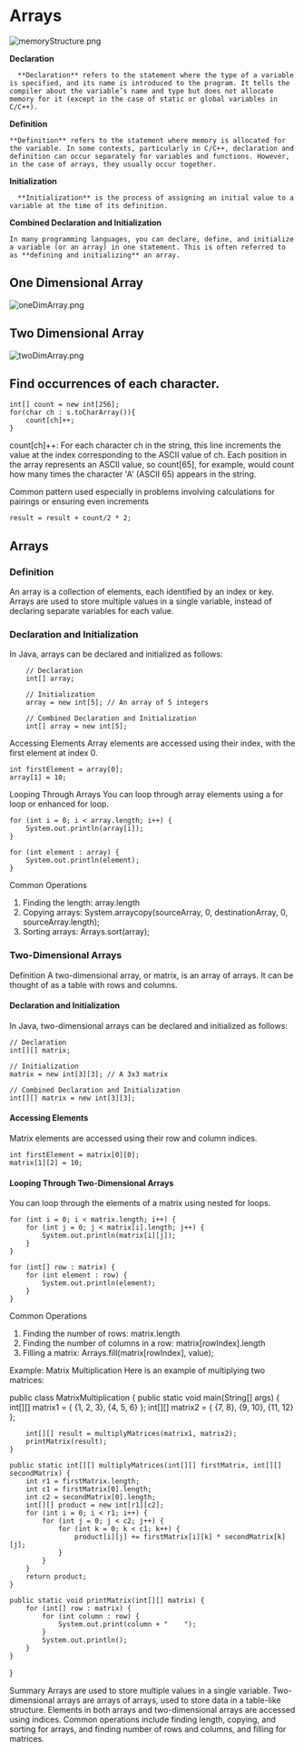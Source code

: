 # Arrays

![memoryStructure.png](../../../../../docImages/img/memoryStructure.png)

**Declaration**

	  **Declaration** refers to the statement where the type of a variable is specified, and its name is introduced to the program. It tells the compiler about the variable’s name and type but does not allocate memory for it (except in the case of static or global variables in C/C++).

  

**Definition**

	**Definition** refers to the statement where memory is allocated for the variable. In some contexts, particularly in C/C++, declaration and definition can occur separately for variables and functions. However, in the case of arrays, they usually occur together.

  

**Initialization**

	  **Initialization** is the process of assigning an initial value to a variable at the time of its definition.

  

**Combined Declaration and Initialization**

	In many programming languages, you can declare, define, and initialize a variable (or an array) in one statement. This is often referred to as **defining and initializing** an array.


## One Dimensional Array
![oneDimArray.png](../../../../../docImages/img/arrays/oneDimArray.png)

## Two Dimensional Array
![twoDimArray.png](../../../../../docImages/img/arrays/twoDimArray.png)

## Find occurrences of each character.
```
int[] count = new int[256];
for(char ch : s.toCharArray()){
    count[ch]++;
}
```

count[ch]++: For each character ch in the string, this line increments the value at the 
index corresponding to the ASCII value of ch. Each position in the array represents an 
ASCII value, so count[65], for example, would count how many times the character 'A' (ASCII 65) 
appears in the string.


Common pattern used especially in problems involving calculations for pairings or ensuring even increments

    result = result + count/2 * 2;

## Arrays

### Definition
An array is a collection of elements, each identified by an index or key. Arrays are used to store multiple values in a single variable, instead of declaring separate variables for each value.

### Declaration and Initialization
In Java, arrays can be declared and initialized as follows:

        // Declaration
        int[] array;
        
        // Initialization
        array = new int[5]; // An array of 5 integers
        
        // Combined Declaration and Initialization
        int[] array = new int[5];



Accessing Elements
Array elements are accessed using their index, with the first element at index 0.

    int firstElement = array[0];
    array[1] = 10;

Looping Through Arrays
You can loop through array elements using a for loop or enhanced for loop.

    for (int i = 0; i < array.length; i++) {
        System.out.println(array[i]);
    }

    for (int element : array) {
        System.out.println(element);
    }

Common Operations
1. Finding the length: array.length
2. Copying arrays: System.arraycopy(sourceArray, 0, destinationArray, 0, sourceArray.length);
3. Sorting arrays: Arrays.sort(array);

### Two-Dimensional Arrays

Definition
A two-dimensional array, or matrix, is an array of arrays. It can be thought of as a table with rows and columns.

#### Declaration and Initialization
In Java, two-dimensional arrays can be declared and initialized as follows:

    // Declaration
    int[][] matrix;
    
    // Initialization
    matrix = new int[3][3]; // A 3x3 matrix
    
    // Combined Declaration and Initialization
    int[][] matrix = new int[3][3];

#### Accessing Elements
Matrix elements are accessed using their row and column indices.

    int firstElement = matrix[0][0];
    matrix[1][2] = 10;

#### Looping Through Two-Dimensional Arrays
You can loop through the elements of a matrix using nested for loops.

    for (int i = 0; i < matrix.length; i++) {
        for (int j = 0; j < matrix[i].length; j++) {
            System.out.println(matrix[i][j]);
        }
    }

    for (int[] row : matrix) {
        for (int element : row) {
            System.out.println(element);
        }
    }

Common Operations
1. Finding the number of rows: matrix.length
2. Finding the number of columns in a row: matrix[rowIndex].length
3. Filling a matrix: Arrays.fill(matrix[rowIndex], value);

Example: Matrix Multiplication
Here is an example of multiplying two matrices:

public class MatrixMultiplication {
	public static void main(String[] args) {
		int[][] matrix1 = {
			{1, 2, 3},
			{4, 5, 6}
		};
		int[][] matrix2 = {
			{7, 8},
			{9, 10},
			{11, 12}
		};
	
		int[][] result = multiplyMatrices(matrix1, matrix2);
		printMatrix(result);
	}

	public static int[][] multiplyMatrices(int[][] firstMatrix, int[][] secondMatrix) {
		int r1 = firstMatrix.length;
		int c1 = firstMatrix[0].length;
		int c2 = secondMatrix[0].length;
		int[][] product = new int[r1][c2];
		for (int i = 0; i < r1; i++) {
			for (int j = 0; j < c2; j++) {
				for (int k = 0; k < c1; k++) {
					product[i][j] += firstMatrix[i][k] * secondMatrix[k][j];
				}
			}
		}
		return product;
	}

	public static void printMatrix(int[][] matrix) {
		for (int[] row : matrix) {
			for (int column : row) {
				System.out.print(column + "    ");
			}
			System.out.println();
		}
	}
}


Summary
Arrays are used to store multiple values in a single variable.
Two-dimensional arrays are arrays of arrays, used to store data in a table-like structure.
Elements in both arrays and two-dimensional arrays are accessed using indices.
Common operations include finding length, copying, and sorting for arrays, and finding number of rows and columns, and filling for matrices.


